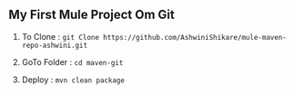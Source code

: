 ## My First Mule Project Om Git

1. To Clone : `git Clone https://github.com/AshwiniShikare/mule-maven-repo-ashwini.git`

2. GoTo Folder : `cd maven-git`

3. Deploy : `mvn clean package`